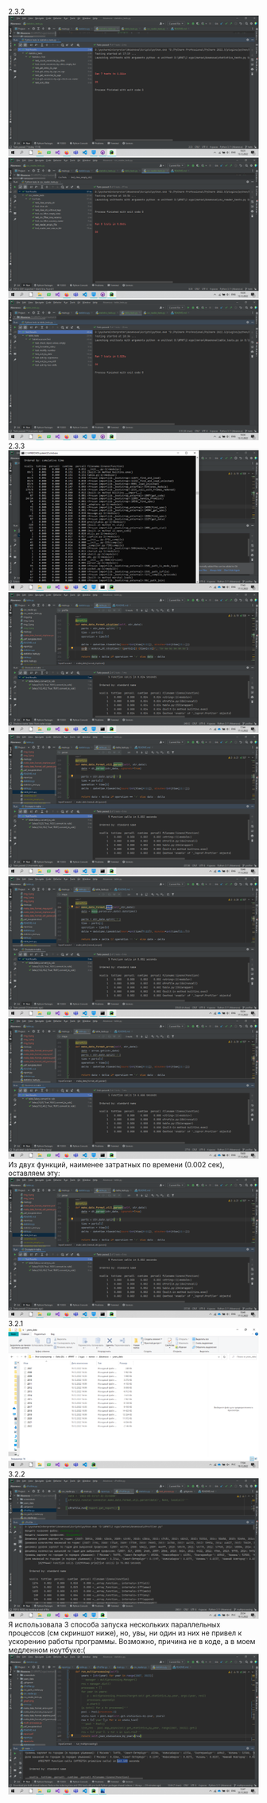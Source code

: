 2.3.2
![first test file](screenshots/img.png "tests1")
![img_1.png](screenshots/img_1.png)
![img_2.png](screenshots/img_2.png)
2.3.3
![img_3.png](screenshots/img_3.png)
![img_4.png](screenshots/img_4.png "time 0.024 sec")
![img_5.png](screenshots/img_5.png "time 0.002 sec")
![img_6.png](screenshots/img_6.png "time 0.002 sec")
![img_7.png](screenshots/img_7.png "time 0.008 sec")
Из двух функций, наименее затратных по времени (0.002 сек),
оставляем эту:
![img_5.png](screenshots/img_5.png)
3.2.1
![img_8.png](screenshots/img_8.png)
3.2.2
![img.png](screenshots/img_9.png)
Я использовала 3 способа запуска нескольких параллельных процессов (см скриншот ниже), 
но, увы, ни один из них не привел к ускорению работы программы. Возможно, причина не в коде,
а в моем медленном ноутбуке:(
![img.png](screenshots/img_10.png)